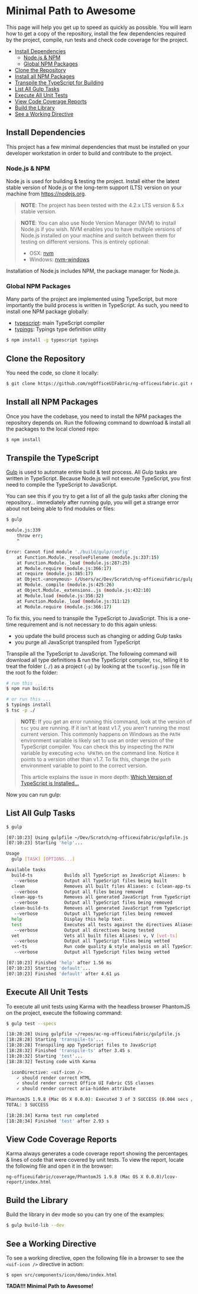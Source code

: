 # Minimal Path to Awesome

This page will help you get up to speed as quickly as possible. You will learn how to get a copy of the repository, install the few dependencies required by the project, compile, run tests and check code coverage for the project. 

- [Install Dependencies](#install-dependencies)
  - [Node.js & NPM](#nodejs--npm)
  - [Global NPM Packages](#global-npm-packages)
- [Clone the Repository](#clone-the-repository)
- [Install all NPM Packages](#install-all-npm-packages)
- [Transpile the TypeScript for Building](#transpile-the-typescript)
- [List All Gulp Tasks](#list-all-gulp-tasks)
- [Execute All Unit Tests](#execute-all-unit-tests)
- [View Code Coverage Reports](#view-code-coverage-reports)
- [Build the Library](#build-the-library)
- [See a Working Directive](#see-a-working-directive)

## Install Dependencies

This project has a few minimal dependencies that must be installed on your developer workstation in order to build and contribute to the project.

### Node.js & NPM

Node.js is used for building & testing the project. Install either the latest stable version of Node.js or the long-term support (LTS) version on your machine from https://nodejs.org.

> **NOTE**: The project has been tested with the 4.2.x LTS version & 5.x stable version. 

> **NOTE**: You can also use Node Version Manager (NVM) to install Node.js if you wish. NVM enables you to have multiple versions of Node.js installed on your machine and switch between them for testing on different versions. This is entirely optional: 
>  - OSX: [nvm](https://github.com/creationix/nvm)
>  - Windows: [nvm-windows](https://github.com/coreybutler/nvm-windows)

Installation of Node.js includes NPM, the package manager for Node.js.

### Global NPM Packages

Many parts of the project are implemented using TypeScript, but more importantly the build process is written in TypeScript. As such, you need to install one NPM package globally:

- [typescript](https://npmjs.com/package/typescript): main TypeScript compiler
- [typings](https://npmjs.com/package/typings): Typings type definition utility

```bash
$ npm install -g typescript typings
```

## Clone the Repository

You need the code, so clone it locally:

```bash
$ git clone https://github.com/ngOfficeUIFabric/ng-officeuifabric.git ng-officeuifabric
```

## Install all NPM Packages

Once you have the codebase, you need to install the NPM packages the repository depends on. Run the following command to download & install all the packages to the local cloned repo:

```bash
$ npm install
```

## Transpile the TypeScript

[Gulp](http://gulpjs.com) is used to automate entire build & test process. All Gulp tasks are written in TypeScript. Because Node.js will not execute TypeScript, you first need to compile the TypeScript to JavaScript. 

You can see this if you try to get a list of all the gulp tasks after cloning the repository... immediately after running gulp, you will get a strange error about not being able to find modules or files:

```bash
$ gulp

module.js:339
    throw err;
    ^

Error: Cannot find module './build/gulp/config'
    at Function.Module._resolveFilename (module.js:337:15)
    at Function.Module._load (module.js:287:25)
    at Module.require (module.js:366:17)
    at require (module.js:385:17)
    at Object.<anonymous> (/Users/ac/Dev/Scratch/ng-officeuifabric/gulpfile.js:3:16)
    at Module._compile (module.js:425:26)
    at Object.Module._extensions..js (module.js:432:10)
    at Module.load (module.js:356:32)
    at Function.Module._load (module.js:311:12)
    at Module.require (module.js:366:17)
```

To fix this, you need to transpile the TypeScript to JavaScript. This is a one-time requirement and is not necessary to do this again unless:
- you update the build process such as changing or adding Gulp tasks
- you purge all JavaScript transpiled from TypeScript

Transpile all the TypeScript to JavaScript. The following command will download all type definitions & run the TypeScript compiler, `tsc`, telling it to treat the folder (`./`) as a project (`-p`) by looking at the `tsconfig.json` file in the root fo the folder:

```bash
# run this ...
$ npm run build:ts

# or run this ...
$ typings install
$ tsc -p ./
```

> **NOTE**: If you get an error running this command, look at the version of `tsc` you are running. If it isn't at least v1.7, you aren't running the most current version. This commonly happens on Windows as the `PATH` environment variable is likely set to use an order version of the TypeScript compiler. You can check this by inspecting the `PATH` variable by executing `echo %PATH%` on the command line. Notice it points to a version other than v1.7. To fix this, change the `path` environment variable to point to the correct version. 
>
> This article explains the issue in more depth: [Which Version of TypeScript is Installed...](http://www.allenconway.net/2015/07/which-version-of-typescript-is.html)

Now you can run gulp:

## List All Gulp Tasks

```bash
$ gulp

[07:10:23] Using gulpfile ~/Dev/Scratch/ng-officeuifabric/gulpfile.js
[07:10:23] Starting 'help'...

Usage
  gulp [TASK] [OPTIONS...]

Available tasks
  build-ts            Builds all TypeScript as JavaScript Aliases: b
   --verbose          Output all TypeScript files being built
  clean               Removes all built files Aliases: c [clean-app-ts, clean-build-ts]
   --verbose          Output all files being removed
  clean-app-ts        Removes all generated JavaScript from TypeScript used in the app
   --verbose          Output all TypeScript files being removed
  clean-build-ts      Removes all generated JavaScript from TypeScript used in the build
   --verbose          Output all TypeScript files being removed
  help                Display this help text.
  test                Executes all tests against the directives Aliases: t, T
   --verbose          Output all directives being tested
  vet                 Vets all built files Aliases: v, V [vet-ts]
   --verbose          Output all TypeScript files being vetted
  vet-ts              Run code quality & style analysis on all TypeScript
   --verbose          Output all TypeScript files being vetted

[07:10:23] Finished 'help' after 1.56 ms
[07:10:23] Starting 'default'...
[07:10:23] Finished 'default' after 4.61 μs
```

## Execute All Unit Tests

To execute all unit tests using Karma with the headless browser PhantomJS on the project, execute the following command:

```bash
$ gulp test --specs

[18:28:28] Using gulpfile ~/repos/ac-ng-officeuifabric/gulpfile.js
[18:28:28] Starting 'transpile-ts'...
[18:28:28] Transpiling app TypeScript files to JavaScript
[18:28:32] Finished 'transpile-ts' after 3.45 s
[18:28:32] Starting 'test'...
[18:28:32] Testing code with Karma

  iconDirective: <uif-icon />
    ✓ should render correct HTML
    ✓ should render correct Office UI Fabric CSS classes
    ✓ should render correct aria-hidden attribute

PhantomJS 1.9.8 (Mac OS X 0.0.0): Executed 3 of 3 SUCCESS (0.004 secs / 0.021 secs)
TOTAL: 3 SUCCESS

[18:28:34] Karma test run completed
[18:28:34] Finished 'test' after 2.93 s
```

## View Code Coverage Reports

Karma always generates a code coverage report showing the percentages & lines of code that were covered by unit tests. To view the report, locate the following file and open it in the browser:

```
ng-officeuifabric/coverage/PhantomJS 1.9.8 (Mac OS X 0.0.0)/lcov-report/index.html
```

## Build the Library

Build the library in dev mode so you can try one of the examples:

```bash
$ gulp build-lib --dev
```

## See a Working Directive

To see a working directive, open the following file in a browser to see the `<uif-icon />` directive in action:

```
$ open src/components/icon/demo/index.html
```

**TADA!!! Minimal Path to Awesome!**
